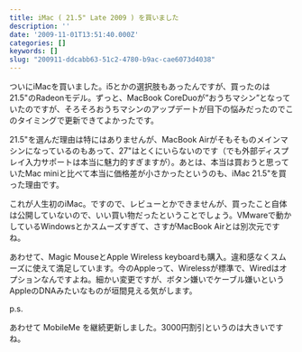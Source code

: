 ```yaml
---
title: iMac ( 21.5" Late 2009 ) を買いました
description: ''
date: '2009-11-01T13:51:40.000Z'
categories: []
keywords: []
slug: "200911-ddcabb63-51c2-4780-b9ac-cae6073d4038"
---
```

ついにiMacを買いました。i5とかの選択肢もあったんですが、買ったのは21.5"のRadeonモデル。ずっと、MacBook CoreDuoが”おうちマシン”となっていたのですが、そろそろおうちマシンのアップデートが目下の悩みだったのでこのタイミングで更新できてよかったです。

21.5"を選んだ理由は特にはありませんが、MacBook Airがそもそものメインマシンになっているのもあって、27"はとくにいらないのです（でも外部ディスプレイ入力サポートは本当に魅力的すぎますが）。あとは、本当は買おうと思っていたMac miniと比べて本当に価格差が小さかったというのも、iMac 21.5"を買った理由です。

これが人生初のiMac。ですので、レビューとかできませんが、買ったこと自体は公開していないので、いい買い物だったということでしょう。VMwareで動かしているWindowsとかスムーズすぎて、さすがMacBook Airとは別次元ですね。

あわせて、Magic MouseとApple Wireless keyboardも購入。違和感なくスムーズに使えて満足しています。今のAppleって、Wirelessが標準で、Wiredはオプションなんですよね。細かい変更ですが、ボタン嫌いでケーブル嫌いというAppleのDNAみたいなものが垣間見える気がします。

p.s.

あわせて MobileMe を継続更新しました。3000円割引というのは大きいですね。